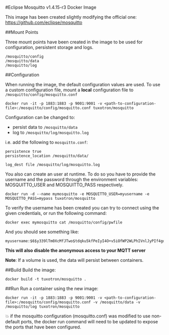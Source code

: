 #Eclipse Mosquitto v1.4.15-r3 Docker Image

This image has been created slightly modifying the official one: https://github.com/eclipse/mosquitto

##Mount Points

Three mount points have been created in the image to be used for configuration, persistent storage and logs.
```
/mosquitto/config
/mosquitto/data
/mosquitto/log
```


##Configuration

When running the image, the default configuration values are used.
To use a custom configuration file, mount a **local** configuration file to `/mosquitto/config/mosquitto.conf`
```
docker run -it -p 1883:1883 -p 9001:9001 -v <path-to-configuration-file>:/mosquitto/config/mosquitto.conf tuxotron/mosquitto
```

Configuration can be changed to:

* persist data to `/mosquitto/data`
* log to `/mosquitto/log/mosquitto.log`

i.e. add the following to `mosquitto.conf`:
```
persistence true
persistence_location /mosquitto/data/

log_dest file /mosquitto/log/mosquitto.log
```

You also can create an user at runtime. To do so you have to provide the username and the password through the environment variables: MOSQUITTO_USER and MOSQUITTO_PASS respectively.
```
docker run -d --name mymosquitto -e MOSQUITTO_USER=myusername -e MOSQUITTO_PASS=mypass tuxotron/mosquitto
```

To verify the username has been created you can try to connect using the given credentials, or run the following command:
```
docker exec mymosquitto cat /mosquitto/config/pwfile
```
And you should see something like:

```
myusername:$6$y339lTm0XcMfJTwo$tdqku5kfPeIyI4O+v5iOfWP2WLPhIVnlJyPIf4go3G+0UdsZhKcz5Xx4LTct+h7IBebf1JjyDgHDcBrPZYVXlQ==
```
**This will also disable the anonymous access to your MQTT server**

**Note**: If a volume is used, the data will persist between containers.

##Build
Build the image:
```
docker build -t tuxotron/mosquitto .
```

##Run
Run a container using the new image:
```
docker run -it -p 1883:1883 -p 9001:9001 -v <path-to-configuration-file>:/mosquitto/config/mosquitto.conf -v /mosquitto/data -v /mosquitto/log tuxotron/mosquitto
```
:boom: if the mosquitto configuration (mosquitto.conf) was modified
to use non-default ports, the docker run command will need to be updated
to expose the ports that have been configured.

